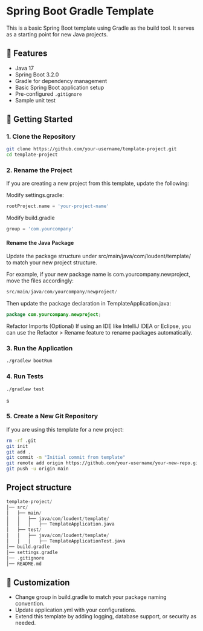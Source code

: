 # Spring Boot Gradle Template

This is a basic Spring Boot template using Gradle as the build tool. It serves as a starting point for new Java projects.

## 📌 Features
- Java 17
- Spring Boot 3.2.0
- Gradle for dependency management
- Basic Spring Boot application setup
- Pre-configured `.gitignore`
- Sample unit test

## 🚀 Getting Started

### **1. Clone the Repository**
```sh
git clone https://github.com/your-username/template-project.git
cd template-project
```

### 2. Rename the Project
If you are creating a new project from this template, update the following:

Modify settings.gradle:
```gradle
rootProject.name = 'your-project-name'
```

Modify build.gradle
```gradle
group = 'com.yourcompany'
```
#### Rename the Java Package
Update the package structure under src/main/java/com/loudent/template/ to match your new project structure.

For example, if your new package name is com.yourcompany.newproject, move the files accordingly:
```swift
src/main/java/com/yourcompany/newproject/
```

Then update the package declaration in TemplateApplication.java:
```java
package com.yourcompany.newproject;
```

Refactor Imports (Optional)
If using an IDE like IntelliJ IDEA or Eclipse, you can use the Refactor > Rename feature to rename packages automatically.

### 3. Run the Application
```sh
./gradlew bootRun
```

### 4. Run Tests
```sh
./gradlew test
```
s
### 5. Create a New Git Repository
If you are using this template for a new project:
```sh
rm -rf .git
git init
git add .
git commit -m "Initial commit from template"
git remote add origin https://github.com/your-username/your-new-repo.git
git push -u origin main
```

## Project structure
```swift
template-project/
│── src/
│   ├── main/
│   │   ├── java/com/loudent/template/
│   │   │   ├── TemplateApplication.java
│   ├── test/
│   │   ├── java/com/loudent/template/
│   │   │   ├── TemplateApplicationTest.java
│── build.gradle
│── settings.gradle
│── .gitignore
│── README.md
```

## 🔧 Customization
 - Change group in build.gradle to match your package naming convention.
 - Update application.yml with your configurations.
 - Extend this template by adding logging, database support, or security as needed.






